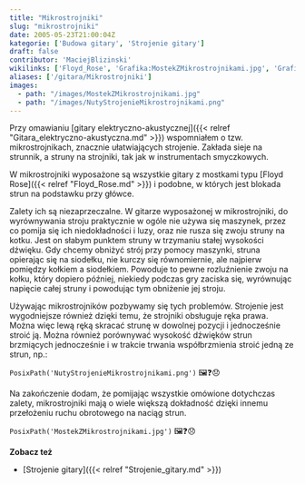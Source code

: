 ```yaml
---
title: "Mikrostrojniki"
slug: "mikrostrojniki"
date: 2005-05-23T21:00:04Z
kategorie: ['Budowa gitary', 'Strojenie gitary']
draft: false
contributor: 'MaciejBlizinski'
wikilinks: ['Floyd_Rose', 'Grafika:MostekZMikrostrojnikami.jpg', 'Grafika:NutyStrojenieMikrostrojnikami.png', 'Strojenie_gitary', 'gitara_elektryczno-akustyczna']
aliases: ['/gitara/Mikrostrojniki']
images:
  - path: "/images/MostekZMikrostrojnikami.jpg"
  - path: "/images/NutyStrojenieMikrostrojnikami.png"
---
```

Przy omawianiu [gitary
elektryczno-akustycznej]({{< relref "Gitara_elektryczno-akustyczna.md" >}})
wspomniałem o tzw. mikrostrojnikach, znacznie ułatwiających strojenie.
Zakłada sieje na strunnik, a struny na strojniki, tak jak w
instrumentach smyczkowych.

W mikrostrojniki wyposażone są wszystkie gitary z mostkami typu [Floyd
Rose]({{< relref "Floyd_Rose.md" >}}) i podobne, w których jest blokada strun na
podstawku przy główce.

Zalety ich są niezaprzeczalne. W gitarze wyposażonej w mikrostrojniki,
do wyrównywania stroju praktycznie w ogóle nie używa się maszynek, przez
co pomija się ich niedokładności i luzy, oraz nie rusza się zwoju struny
na kotku. Jest on słabym punktem struny w trzymaniu stałej wysokości
dźwięku. Gdy chcemy obniżyć strój przy pomocy maszynki, struna
opierając się na siodełku, nie kurczy się równomiernie, ale najpierw
pomiędzy kołkiem a siodełkiem. Powoduje to pewne rozluźnienie zwoju na
kołku, który dopiero później, niekiedy podczas gry zaciska się,
wyrównując napięcie całej struny i powodując tym obniżenie jej stroju.

Używając mikrostrojników pozbywamy się tych problemów. Strojenie jest
wygodniejsze również dzięki temu, że strojniki obsługuje ręka prawa.
Można więc lewą ręką skracać strunę w dowolnej pozycji i jednocześnie
stroić ją. Można również porównywać wysokość dźwięków strun brzmiących
jednocześnie i w trakcie trwania współbrzmienia stroić jedną ze strun,
np.:

`PosixPath('NutyStrojenieMikrostrojnikami.png')` 🖼️❓😞

Na zakończenie dodam, że pomijając wszystkie omówione dotychczas zalety,
mikrostrojniki mają o wiele większą dokładność dzięki innemu przełożeniu
ruchu obrotowego na naciąg strun.

`PosixPath('MostekZMikrostrojnikami.jpg')` 🖼️❓😞

**Zobacz też**

  - [Strojenie gitary]({{< relref "Strojenie_gitary.md" >}})



